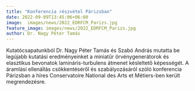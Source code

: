 ```yaml
---
title: "Konferencia részvétel Párizsban"
date: 2022-09-09T13:45:06+06:00
image:  images/news/2022_EDRFCM_Parizs.jpg 
feature_image: images/news/2022_EDRFCM_Parizs.jpg 
author: Dr. Nagy Péter Tamás
---
```


Kutatócsapatunkból Dr. Nagy Péter Tamás és Szabó András mutatta be legújabb kutatási eredményeinket a miniatűr örvénygenerátorok és elasztikus bevonatok lamináris-turbulens átmenet késleltető képességét. A áramlási ellenállás csökkentéséről és szabályozásáról szóló konferencia Párizsban a híres Conservatoire National des Arts et Métiers-ben került megrendezésre. 



